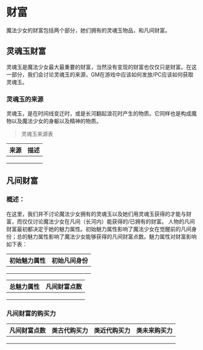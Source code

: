 # 财富

魔法少女的财富包括两个部分，她们拥有的灵魂玉物品，和凡间财富。

## 灵魂玉财富

灵魂玉是魔法少女最大最重要的财富，当然没有变现的财富也仅仅只是财富。在这一部分，我们会讨论灵魂玉的来源，GM在游戏中应该如何发放/PC应该如何获取灵魂玉。

### 灵魂玉的来源

灵魂玉，是在时间线变迁时，或是长河翻起浪花时产生的物质。它同样也是构成魔物以及魔法少女的身躯以及精神的物质。

>灵魂玉来源表

| 来源 | 描述 |
| ---- | ---- |
|      |      |
|      |      |
|      |      |



## 凡间财富


### 概述：

在这里，我们并不讨论魔法少女拥有的灵魂玉以及她们用灵魂玉获得的才能与财富，而仅仅讨论魔法少女在凡间（长河内）能获得的/已拥有的财富。
人物的凡间财富最初都决定于她的魅力属性。初始魅力属性影响了魔法少女在觉醒前的凡间身份；总的魅力属性影响了魔法少女能够获得的凡间财富点数。魅力属性对财富影响如下表：

| 初始魅力属性 | 初始凡间身份 |
| ------------ | ------------ |
|              |              |
|              |              |
|              |              |



| 总魅力属性 | 凡间财富点数 |
| ---------- | ------------ |
|            |              |
|            |              |
|            |              |



### 凡间财富的购买力



| 凡间财富点数 | 类古代购买力 | 类近代购买力 | 类未来购买力 |
| ------------ | ------------ | ------------ | ------------ |
|              |              |              |              |
|              |              |              |              |
|              |              |              |              |












